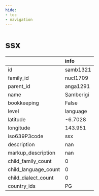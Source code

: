 ```yaml
---
hide:
- toc
- navigation
---
```

# ssx
|                      | info      |
|:---------------------|:----------|
| id                   | samb1321  |
| family_id            | nucl1709  |
| parent_id            | anga1291  |
| name                 | Samberigi |
| bookkeeping          | False     |
| level                | language  |
| latitude             | -6.7028   |
| longitude            | 143.951   |
| iso639P3code         | ssx       |
| description          | nan       |
| markup_description   | nan       |
| child_family_count   | 0         |
| child_language_count | 0         |
| child_dialect_count  | 0         |
| country_ids          | PG        |